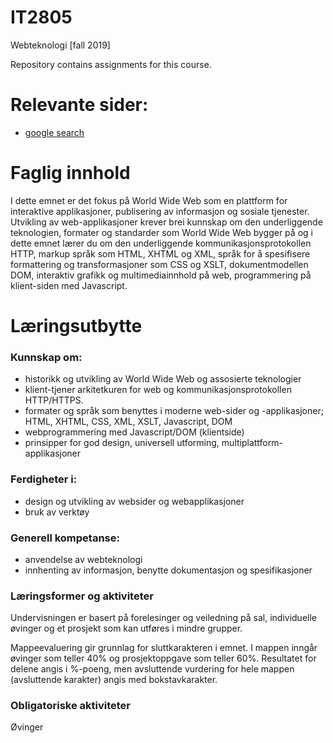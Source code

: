 # IT2805

Webteknologi [fall 2019]

Repository contains assignments for this course.

# Relevante sider:
- [google search](https://www.google.com/search?q=site:[http://folk.ntnu.no]%20documents)

# Faglig innhold

I dette emnet er det fokus på World Wide Web som en plattform for interaktive applikasjoner, publisering av informasjon og sosiale tjenester. Utvikling av web-applikasjoner krever brei kunnskap om den underliggende teknologien, formater og standarder som World Wide Web bygger på og i dette emnet lærer du om den underliggende kommunikasjonsprotokollen HTTP, markup språk som HTML, XHTML og XML, språk for å spesifisere formattering og transformasjoner som CSS og XSLT, dokumentmodellen DOM, interaktiv grafikk og multimediainnhold på web, programmering på klient-siden med Javascript.

# Læringsutbytte

### Kunnskap om:
- historikk og utvikling av World Wide Web og assosierte teknologier
- klient-tjener arkitetkuren for web og kommunikasjonsprotokollen HTTP/HTTPS.
- formater og språk som benyttes i moderne web-sider og -applikasjoner; HTML, XHTML, CSS, XML, XSLT, Javascript, DOM
- webprogrammering med Javascript/DOM (klientside)
- prinsipper for god design, universell utforming, multiplattform-applikasjoner

### Ferdigheter i:
- design og utvikling av websider og webapplikasjoner
- bruk av verktøy

### Generell kompetanse:
- anvendelse av webteknologi
- innhenting av informasjon, benytte dokumentasjon og spesifikasjoner

### Læringsformer og aktiviteter

Undervisningen er basert på forelesinger og veiledning på sal, individuelle øvinger og et prosjekt som kan utføres i mindre grupper.

Mappeevaluering gir grunnlag for sluttkarakteren i emnet. I mappen inngår øvinger som teller 40% og prosjektoppgave som teller 60%. Resultatet for delene angis i %-poeng, men avsluttende vurdering for hele mappen (avsluttende karakter) angis med bokstavkarakter.

### Obligatoriske aktiviteter

Øvinger

